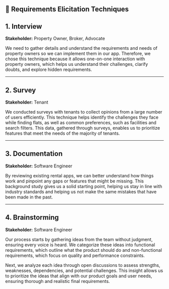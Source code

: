 ## 📌 Requirements Elicitation Techniques

## 1. Interview  
**Stakeholder:** Property Owner, Broker, Advocate

We need to gather details and understand the requirements and needs of property owners so we can implement them in our app. Therefore, we chose this technique because it allows one-on-one interaction with property owners, which helps us understand their challenges, clarify doubts, and explore hidden requirements.

---

## 2. Survey  
**Stakeholder:** Tenant  

We conducted surveys with tenants to collect opinions from a large number of users efficiently. This technique helps identify the challenges they face while finding flats, as well as common preferences, such as facilities and search filters. This data, gathered through surveys, enables us to prioritize features that meet the needs of the majority of tenants.

---

## 3. Documentation  
**Stakeholder:** Software Engineer  

By reviewing existing rental apps, we can better understand how things work and pinpoint any gaps or features that might be missing. This background study gives us a solid starting point, helping us stay in line with industry standards and helping us not make the same mistakes that have been made in the past.

---

## 4. Brainstorming  
**Stakeholder:** Software Engineer  

Our process starts by gathering ideas from the team without judgment, ensuring every voice is heard. We categorize these ideas into functional requirements, which outline what the product should do and non-functional requirements, which focus on quality and performance constraints.

Next, we analyze each idea through open discussions to assess strengths, weaknesses, dependencies, and potential challenges. This insight allows us to prioritize the ideas that align with our product goals and user needs, ensuring thorough and realistic final requirements.
